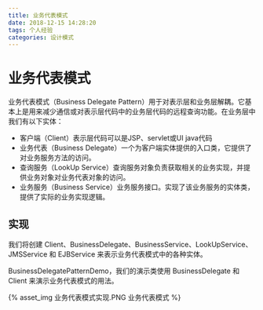 ```yaml
---
title: 业务代表模式
date: 2018-12-15 14:28:20
tags: 个人经验
categories: 设计模式
---
```


# 业务代表模式

业务代表模式（Business Delegate Pattern）用于对表示层和业务层解耦。它基本上是用来减少通信或对表示层代码中的业务层代码的远程查询功能。在业务层中我们有以下实体：  
* 客户端（Client）表示层代码可以是JSP、servlet或UI java代码
* 业务代表（Business Delegate）一个为客户端实体提供的入口类，它提供了对业务服务方法的访问。
* 查询服务（LookUp Service）查询服务对象负责获取相关的业务实现，并提供业务对象对业务代表对象的访问。
* 业务服务（Business Service）业务服务接口。实现了该业务服务的实体类，提供了实际的业务实现逻辑。

## 实现

我们将创建 Client、BusinessDelegate、BusinessService、LookUpService、JMSService 和 EJBService 来表示业务代表模式中的各种实体。

BusinessDelegatePatternDemo，我们的演示类使用 BusinessDelegate 和 Client 来演示业务代表模式的用法。

{% asset_img 业务代表模式实现.PNG 业务代表模式 %}